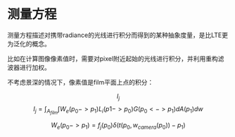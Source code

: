 # 测量方程

测量方程描述对携带radiance的光线进行积分而得到的某种抽象度量，是比LTE更为泛化的概念。


比如在计算图像像素值时，需要对pixel附近起始的光线进行积分，并利用重构滤波器进行加权。

不考虑景深的情况下，像素值是film平面上点的积分：

$$I_j$$
$$I_j = \int_{A_{film}} \int W_e(p_0 -> p_1) L_i(p1 -> p_0) G(p_0 <-> p_1) dA(p_1) dw$$

$$W_e(p_0 -> p_1) = f_j(p_0) \delta(t(p_0,w_{camera}(p_0)) - p_1)$$